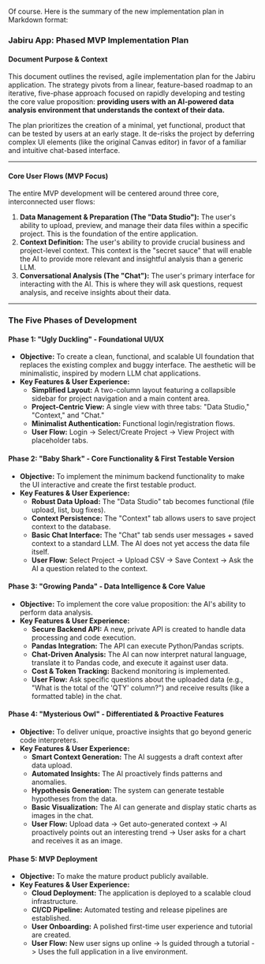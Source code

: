 Of course. Here is the summary of the new implementation plan in Markdown format:

### **Jabiru App: Phased MVP Implementation Plan**

#### **Document Purpose & Context**

This document outlines the revised, agile implementation plan for the Jabiru application. The strategy pivots from a linear, feature-based roadmap to an iterative, five-phase approach focused on rapidly developing and testing the core value proposition: **providing users with an AI-powered data analysis environment that understands the context of their data.**

The plan prioritizes the creation of a minimal, yet functional, product that can be tested by users at an early stage. It de-risks the project by deferring complex UI elements (like the original Canvas editor) in favor of a familiar and intuitive chat-based interface.

---

#### **Core User Flows (MVP Focus)**

The entire MVP development will be centered around three core, interconnected user flows:

1.  **Data Management & Preparation (The "Data Studio"):** The user's ability to upload, preview, and manage their data files within a specific project. This is the foundation of the entire application.
2.  **Context Definition:** The user's ability to provide crucial business and project-level context. This context is the "secret sauce" that will enable the AI to provide more relevant and insightful analysis than a generic LLM.
3.  **Conversational Analysis (The "Chat"):** The user's primary interface for interacting with the AI. This is where they will ask questions, request analysis, and receive insights about their data.

---

### **The Five Phases of Development**

#### **Phase 1: "Ugly Duckling" - Foundational UI/UX**

- **Objective:** To create a clean, functional, and scalable UI foundation that replaces the existing complex and buggy interface. The aesthetic will be minimalistic, inspired by modern LLM chat applications.
- **Key Features & User Experience:**
  - **Simplified Layout:** A two-column layout featuring a collapsible sidebar for project navigation and a main content area.
  - **Project-Centric View:** A single view with three tabs: "Data Studio," "Context," and "Chat."
  - **Minimalist Authentication:** Functional login/registration flows.
  - **User Flow:** Login -> Select/Create Project -> View Project with placeholder tabs.

#### **Phase 2: "Baby Shark" - Core Functionality & First Testable Version**

- **Objective:** To implement the minimum backend functionality to make the UI interactive and create the first testable product.
- **Key Features & User Experience:**
  - **Robust Data Upload:** The "Data Studio" tab becomes functional (file upload, list, bug fixes).
  - **Context Persistence:** The "Context" tab allows users to save project context to the database.
  - **Basic Chat Interface:** The "Chat" tab sends user messages + saved context to a standard LLM. The AI does not yet access the data file itself.
  - **User Flow:** Select Project -> Upload CSV -> Save Context -> Ask the AI a question related to the context.

#### **Phase 3: "Growing Panda" - Data Intelligence & Core Value**

- **Objective:** To implement the core value proposition: the AI's ability to perform data analysis.
- **Key Features & User Experience:**
  - **Secure Backend API:** A new, private API is created to handle data processing and code execution.
  - **Pandas Integration:** The API can execute Python/Pandas scripts.
  - **Chat-Driven Analysis:** The AI can now interpret natural language, translate it to Pandas code, and execute it against user data.
  - **Cost & Token Tracking:** Backend monitoring is implemented.
  - **User Flow:** Ask specific questions about the uploaded data (e.g., "What is the total of the 'QTY' column?") and receive results (like a formatted table) in the chat.

#### **Phase 4: "Mysterious Owl" - Differentiated & Proactive Features**

- **Objective:** To deliver unique, proactive insights that go beyond generic code interpreters.
- **Key Features & User Experience:**
  - **Smart Context Generation:** The AI suggests a draft context after data upload.
  - **Automated Insights:** The AI proactively finds patterns and anomalies.
  - **Hypothesis Generation:** The system can generate testable hypotheses from the data.
  - **Basic Visualization:** The AI can generate and display static charts as images in the chat.
  - **User Flow:** Upload data -> Get auto-generated context -> AI proactively points out an interesting trend -> User asks for a chart and receives it as an image.

#### **Phase 5: MVP Deployment**

- **Objective:** To make the mature product publicly available.
- **Key Features & User Experience:**
  - **Cloud Deployment:** The application is deployed to a scalable cloud infrastructure.
  - **CI/CD Pipeline:** Automated testing and release pipelines are established.
  - **User Onboarding:** A polished first-time user experience and tutorial are created.
  - **User Flow:** New user signs up online -> Is guided through a tutorial -> Uses the full application in a live environment.
